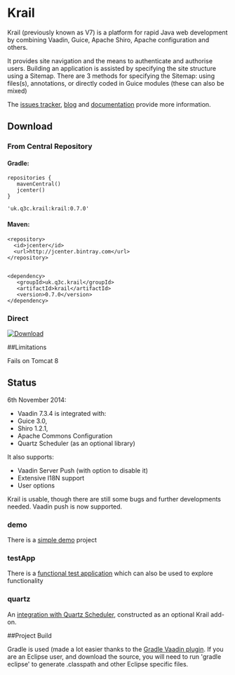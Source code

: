# Krail

Krail (previously known as V7) is a platform for rapid Java web development by combining Vaadin, Guice, Apache Shiro, Apache configuration and others.

It provides site navigation and the means to authenticate and authorise users. 
Building an application is assisted by specifying the site structure using a Sitemap.  There are 3 methods for specifying the Sitemap: using files(s), annotations, or directly coded in Guice modules (these can also be mixed)

The [issues tracker](https://github.com/davidsowerby/v7/issues?milestone=7&state=open), [blog](http://rndjava.blogspot.co.uk/) and [documentation](https://sites.google.com/site/q3cjava/home) provide more information.  


## Download
### From Central Repository
#### Gradle:
```
repositories {
   mavenCentral()
   jcenter()
}

'uk.q3c.krail:krail:0.7.0'
```
#### Maven:
```
<repository>
  <id>jcenter</id>
  <url>http://jcenter.bintray.com</url>
</repository>


<dependency>
   <groupId>uk.q3c.krail</groupId>
   <artifactId>krail</artifactId>
   <version>0.7.0</version>
</dependency>
```
### Direct
[ ![Download](https://api.bintray.com/packages/dsowerby/maven/krail/images/download.svg) ](https://bintray.com/dsowerby/maven/krail/_latestVersion)


##Limitations

Fails on Tomcat 8

## Status

6th November 2014:


* Vaadin 7.3.4 is integrated with:
* Guice 3.0, 
* Shiro 1.2.1, 
* Apache Commons Configuration
* Quartz Scheduler (as an optional library)

It also supports:

* Vaadin Server Push (with option to disable it)
* Extensive I18N support
* User options


Krail is usable, though there are still some bugs and further developments needed.  Vaadin push is now supported.


### demo

There is a [simple demo](https://github.com/davidsowerby/krail-demo) project

### testApp

There is a [functional test application](https://github.com/davidsowerby/krail-testApp) which can also be used to explore functionality

### quartz

An [integration with Quartz Scheduler](https://github.com/davidsowerby/krail-quartz), constructed as an optional Krail add-on.

##Project Build

Gradle is used (made a lot easier thanks to the [Gradle Vaadin plugin](https://github.com/johndevs/gradle-vaadin-plugin).  If you are an Eclipse user, and download the source, you will need to run 'gradle eclipse' to generate .classpath and other Eclipse specific files. 


